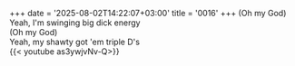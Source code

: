 +++
date = '2025-08-02T14:22:07+03:00'
title = '0016'
+++
(Oh my God)  
Yeah, I'm swinging big dick energy  
(Oh my God)  
Yeah, my shawty got 'em triple D's  
{{< youtube as3ywjvNv-Q>}}
